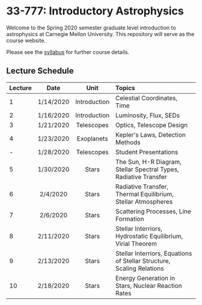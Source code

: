 # 33-777: Introductory Astrophysics

Welcome to the Spring 2020 semester graduate level introduction to astrophysics at Carnegie Mellon University.  This repository will serve as the course website. 

Please see the [syllabus](./Syllabus.pdf) for further course details.  

## Lecture Schedule

| Lecture | Date      | Unit         | Topics |
| --------|:---------:| :-----------:| :------|
| 1       | 1/14/2020 | Introduction | Celestial Coordinates, Time |
| 2       | 1/16/2020 | Introduction | Luminosity, Flux, SEDs |
| 3       | 1/21/2020 | Telescopes   | Optics, Telescope Design |
| 4       | 1/23/2020 | Exoplanets   | Kepler's Laws, Detection Methods |
| -       | 1/28/2020 | Telescopes   | Student Presentations |
| 5       | 1/30/2020 | Stars        | The Sun, H-R Diagram, Stellar Spectral Types, Radiative Transfer|
| 6       | 2/4/2020  | Stars        | Radiative Transfer, Thermal Equilibrium, Stellar Atmospheres |
| 7       | 2/6/2020  | Stars        | Scattering Processes, Line Formation |
| 8       | 2/11/2020 | Stars        | Stellar Interriors, Hydrostatic Equilibrium, Virial Theorem |
| 9       | 2/13/2020 | Stars        | Stellar Interriors, Equations of Stellar Structure, Scaling Relations |
| 10      | 2/18/2020 | Stars        | Energy Generation in Stars, Nuclear Reaction Rates |